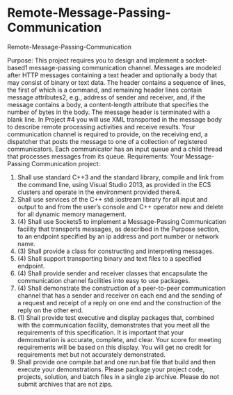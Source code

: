 # Remote-Message-Passing-Communication
Remote-Message-Passing-Communication

Purpose:
This project requires you to design and implement a socket-based1 message-passing communication channel. Messages are modeled after HTTP messages containing a text header and optionally a body that may consist of binary or text data. The header contains a sequence of lines, the first of which is a command, and remaining header lines contain message attributes2, e.g., address of sender and receiver, and, if the message contains a body, a content-length attribute that specifies the number of bytes in the body. The message header is terminated with a blank line. In Project #4 you will use XML transported in the message body to describe remote processing activities and receive results.
Your communication channel is required to provide, on the receiving end, a dispatcher that posts the message to one of a collection of registered communicators. Each communicator has an input queue and a child thread that processes messages from its queue.
Requirements:
Your Message-Passing Communication project:
1. Shall use standard C++3 and the standard library, compile and link from the command line, using Visual Studio 2013, as provided in the ECS clusters and operate in the environment provided there4.
2. Shall use services of the C++ std::iostream library for all input and output to and from the user’s console and C++ operator new and delete for all dynamic memory management.
3. (4) Shall use Sockets5 to implement a Message-Passing Communication facility that transports messages, as described in the Purpose section, to an endpoint specified by an ip address and port number or network name.
4. (3) Shall provide a class for constructing and interpreting messages.
5. (4) Shall support transporting binary and text files to a specified endpoint.
6. (4) Shall provide sender and receiver classes that encapsulate the communication channel facilities into easy to use packages.
7. (4) Shall demonstrate the construction of a peer-to-peer communication channel that has a sender and receiver on each end and the sending of a request and receipt of a reply on one end and the construction of the reply on the other end.
8. (1) Shall provide test executive and display packages that, combined with the communication facility, demonstrates that you meet all the requirements of this specification. It is important that your demonstration is accurate, complete, and clear. Your score for meeting requirements will be based on this display. You will get no credit for requirements met but not accurately demonstrated.
9. Shall provide one compile.bat and one run.bat file that build and then execute your demonstrations. Please package your project code, projects, solution, and batch files in a single zip archive. Please do not submit archives that are not zips.
